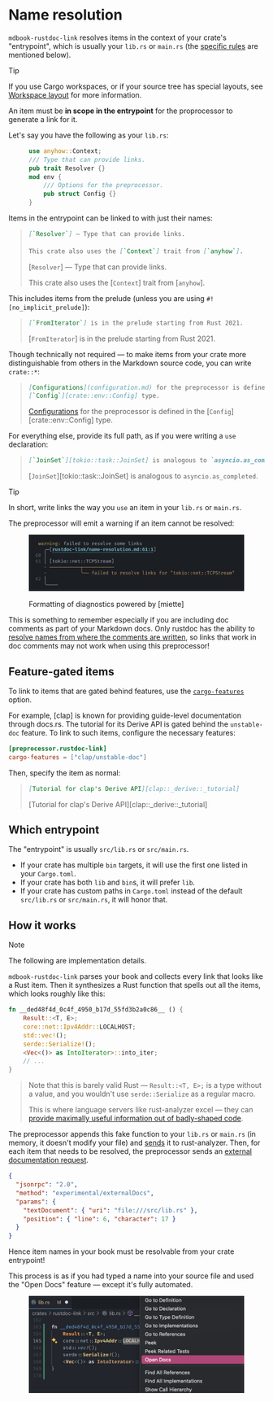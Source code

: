 # Name resolution

`mdbook-rustdoc-link` resolves items in the context of your crate's "entrypoint", which
is usually your `lib.rs` or `main.rs` (the [specific rules](#which-entrypoint) are
mentioned below).

> [!TIP]
>
> If you use Cargo workspaces, or if your source tree has special layouts, see
> [Workspace layout](workspace-layout.md) for more information.

An item must be **in scope in the entrypoint** for the proprocessor to generate a link
for it.

Let's say you have the following as your `lib.rs`:

<figure>

```rs
use anyhow::Context;
/// Type that can provide links.
pub trait Resolver {}
mod env {
    /// Options for the preprocessor.
    pub struct Config {}
}
```

</figure>

Items in the entrypoint can be linked to with just their names:

> ```md
> [`Resolver`] — Type that can provide links.
>
> This crate also uses the [`Context`] trait from [`anyhow`].
> ```
>
> [`Resolver`] — Type that can provide links.
>
> This crate also uses the [`Context`] trait from [`anyhow`].

This includes items from the prelude (unless you are using `#![no_implicit_prelude]`):

> ```md
> [`FromIterator`] is in the prelude starting from Rust 2021.
> ```
>
> [`FromIterator`] is in the prelude starting from Rust 2021.

Though technically not required — to make items from your crate more distinguishable
from others in the Markdown source code, you can write `crate::*`:

> ```md
> [Configurations](configuration.md) for the preprocessor is defined in the
> [`Config`][crate::env::Config] type.
> ```
>
> [Configurations](configuration.md) for the preprocessor is defined in the
> [`Config`][crate::env::Config] type.

For everything else, provide its full path, as if you were writing a `use` declaration:

> ```md
> [`JoinSet`][tokio::task::JoinSet] is analogous to `asyncio.as_completed`.
> ```
>
> [`JoinSet`][tokio::task::JoinSet] is analogous to `asyncio.as_completed`.

> [!TIP]
>
> In short, write links the way you `use` an item in your `lib.rs` or `main.rs`.

The preprocessor will emit a warning if an item cannot be resolved:

<figure>

![warning emitted when an item cannot be resolved](media/error-reporting.png)

<figcaption>

Formatting of diagnostics powered by [miette]

</figcaption>

</figure>

This is something to remember especially if you are including doc comments as part of
your Markdown docs. Only rustdoc has the ability to [resolve names from where the
comments are written][rustdoc-scoping], so links that work in doc comments may not work
when using this preprocessor!

## Feature-gated items

To link to items that are gated behind features, use the
[`cargo-features`](configuration.md#cargo-features) option.

For example, [clap] is known for providing guide-level documentation through docs.rs.
The tutorial for its Derive API is gated behind the `unstable-doc` feature. To link to
such items, configure the necessary features:

```toml
[preprocessor.rustdoc-link]
cargo-features = ["clap/unstable-doc"]
```

Then, specify the item as normal:

> ```md
> [Tutorial for clap's Derive API][clap::_derive::_tutorial]
> ```
>
> [Tutorial for clap's Derive API][clap::_derive::_tutorial]

## Which entrypoint

The "entrypoint" is usually `src/lib.rs` or `src/main.rs`.

- If your crate has multiple `bin` targets, it will use the first one listed in your
  `Cargo.toml`.
- If your crate has both `lib` and `bin`s, it will prefer `lib`.
- If your crate has custom paths in `Cargo.toml` instead of the default `src/lib.rs` or
  `src/main.rs`, it will honor that.

## How it works

> [!NOTE]
>
> The following are implementation details.

`mdbook-rustdoc-link` parses your book and collects every link that looks like a Rust
item. Then it synthesizes a Rust function that spells out all the items, which looks
roughly like this:

```rs
fn __ded48f4d_0c4f_4950_b17d_55fd3b2a0c86__ () {
    Result::<T, E>;
    core::net::Ipv4Addr::LOCALHOST;
    std::vec!();
    serde::Serialize!();
    <Vec<()> as IntoIterator>::into_iter;
    // ...
}
```

> Note that this is barely valid Rust — `Result::<T, E>;` is a type without a value, and
> you wouldn't use `serde::Serialize` as a regular macro.
>
> This is where language servers like rust-analyzer excel — they can [provide maximally
> useful information out of badly-shaped code][why-lsp].

The preprocessor appends this fake function to your `lib.rs` or `main.rs` (in memory, it
doesn't modify your file) and [sends][didOpen] it to rust-analyzer. Then, for each item
that needs to be resolved, the preprocessor sends an [external documentation
request][externalDocs].

```json
{
  "jsonrpc": "2.0",
  "method": "experimental/externalDocs",
  "params": {
    "textDocument": { "uri": "file:///src/lib.rs" },
    "position": { "line": 6, "character": 17 }
  }
}
```

Hence item names in your book must be resolvable from your crate entrypoint!

This process is as if you had typed a name into your source file and used the "Open
Docs" feature — except it's fully automated.

<figure id="media-open-docs">
  <img src="media/open-docs.png" alt="the Open Docs option in VS Code">
</figure>

<style>
  @media screen and (min-width: 768px) {
    #media-open-docs {
      height: 250px;
    }
  }
</style>

<!-- prettier-ignore-start -->

[rustdoc-scoping]: https://doc.rust-lang.org/rustdoc/write-documentation/linking-to-items-by-name.html#valid-links
[didOpen]: https://microsoft.github.io/language-server-protocol/specifications/lsp/3.17/specification/#textDocument_didOpen
[why-lsp]: https://matklad.github.io/2022/04/25/why-lsp.html#Alternative-Theory:~:text=a%20language%20server%20must%20analyze%20any%20invalid%20program%20as%20best%20as%20it%20can.%20Working%20with%20incomplete%20and%20invalid%20programs%20is%20the%20first%20complication%20of%20a%20language%20server%20in%20comparison%20to%20a%20compiler.
[externalDocs]: https://rust-analyzer.github.io/book/contributing/lsp-extensions.html#open-external-documentation

<!-- prettier-ignore-end -->
